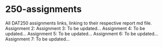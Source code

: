 # 250-assignments
All DAT250 assignments links, linking to their respective report md file.
Assignment 2: 
Assignment 3: To be updated...
Assignment 4: To be updated...
Assignment 5: To be updated...
Assignment 6: To be updated...
Assignment 7: To be updated...
